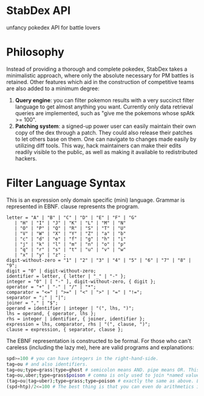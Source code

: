 # StabDex API
unfancy pokedex API for battle lovers


# Philosophy
Instead of providing a thorough and complete pokedex, StabDex takes a minimalistic approach, where only the absolute necessary for PM battles is retained. Other features which aid in the construction of competitive teams are also added to a minimum degree:

1.  **Query engine**: you can filter pokemon results with a very succinct filter language to get almost anything you want. Currently only data retrieval queries are implemented, such as "give me the pokemons whose spAtk >= 100".
2.  **Patching system**: a signed-up power user can easily maintain their own copy of the dex through a patch. They could also release their patches to let others base on them. One can navigate to changes made easily by utilizing diff tools. This way, hack maintainers can make their edits readily visible to the public, as well as making it available to redistributed hackers.


# Filter Language Syntax
This is an expression only domain specific (mini) language. Grammar is represented in EBNF. clause represents the program.
```
letter = "A" | "B" | "C" | "D" | "E" | "F" | "G"
   | "H" | "I" | "J" | "K" | "L" | "M" | "N"
   | "O" | "P" | "Q" | "R" | "S" | "T" | "U"
   | "V" | "W" | "X" | "Y" | "Z" | "a" | "b"
   | "c" | "d" | "e" | "f" | "g" | "h" | "i"
   | "j" | "k" | "l" | "m" | "n" | "o" | "p"
   | "q" | "r" | "s" | "t" | "u" | "v" | "w"
   | "x" | "y" | "z" ;
digit-without-zero = "1" | "2" | "3" | "4" | "5" | "6" | "7" | "8" | "9";
digit = "0" | digit-without-zero;
identifier = letter, { letter | "_" | "-" };
integer = "0" | [ "-" ], digit-without-zero, { digit };
operator = "+" | "-" | "/" | "*";
comparator = "<=" | ">=" | "<" | ">" | "=" | "!=";
separator = ";" | "|";
joiner = "," | "$";
operand = identifier | integer | "(", lhs, ")";
lhs = operand, { operator, lhs };
rhs = integer | identifier, { joiner, identifier };
expression = lhs, comparator, rhs | "(", clause, ")";
clause = expression, { separator, clause };
```

The EBNF representation is constructed to be formal. For those who can't careless (including the lazy me), here are valid programs and explanations:
```php
spd>=100 # you can have integers in the right-hand-side.
tag=ou # and also identifiers.
tag=ou;type=grass|type=ghost # semicolon means AND. pipe means OR. This clause means give me all grass or ghost type pokemons in the OU tier. This will return Venusaur, Gengar, etc. Not just pokemons of grass/ghost dual type.
tag=ou,uber;type=grass$poison # comma is only used to join *named values* in the right-hand-side by UNION. Dollar sign is the same but by INTERSECT. These are only added to save typing. INTERSECT *always* has higher precedence than UNION. so "type=grass$poison,ghost$poison" is valid. While "type=ou$uber,uu" is also valid, it is meaningless and returns nothing.
(tag=ou|tag=uber);type=grass;type=poison # exactly the same as above. Logic operators are *right associative*, so the first "|" is enclosed by parentheses. Otherwise, this would translate to "give me all pokemons that are in the uber tier with grass/poison dual typing. also return me all the pokemons in OU".
(spd+htp)/2<=100 # The best thing is that you can even do arithmetics in the left-hand-side with other identifiers and integers. Better yet, parentheses are also available.
```
